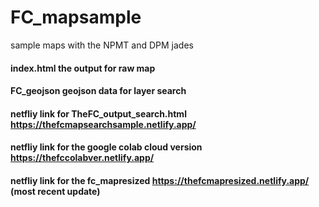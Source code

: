 # FC_mapsample
sample maps with the NPMT and DPM jades

#### index.html the output for raw map 

#### FC_geojson geojson data for layer search

#### netfliy link for TheFC_output_search.html https://thefcmapsearchsample.netlify.app/

#### netfliy link for the google colab cloud version https://thefccolabver.netlify.app/

#### netfliy link for the fc_mapresized https://thefcmapresized.netlify.app/ (most recent update)

